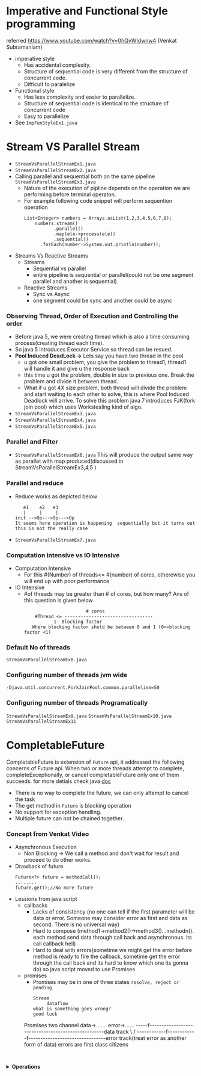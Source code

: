 # Imperative and Functional Style programming
referred https://www.youtube.com/watch?v=0hQvWIdwnw4    (Venkat Subramaniam)
- imperative style
  - Has accidental complexity.
  - Structure of sequential code is very different from the structure of concurrent code.
  - Difficult to paralelize
- Functional style
  - Has less complexity and easier to parallelize.
  - Structure of sequential code is identical to the structure of concurrent code
  - Easy to parallelize
- See ```ImpFunStyleEx1.java```

# Stream VS Parallel Stream
- ```StreamVsParallelStreamEx1.java```
- ```StreamVsParallelStreamEx2.java```
- Calling parallel and sequential both on the same pipeline ```StreamVsParallelStreamEx3.java```
  - Nature of the execution of pipline depends on the operation we are performing before terminal operaton.
  - For example following code snippet will perform sequention operation
    ```
    List<Integer> numbers = Arrays.asList(1,2,3,4,5,6,7,8);
		numbers.stream()
			   .parallel()
			   .map(ele->process(ele))
			   .sequential()
	      .forEach(number->System.out.println(number));
    ```
- Streams Vs Reactive Streams
  - Streams
    - Sequential vs parallel
    - entire pipeline is sequential or parallel(could not be one segment parallel and another is sequential)
  - Reactive Streams
    - Sync vs Async
    - one segment could be sync and another could be async
### Observing Thread, Order of Execution and Controlling the order
- Before java 5, we were creating thread which is also a time consuming process(creating thread each time).
- So java 5 introduces Executor Service so thread can be resued.
- <b>Pool Induced DeadLock -></b> Lets say you have two thread in the pool
  - u got one small problem, you give the problem to thread1, thread1 will handle it and give u the response back
  - this time u got the problem, double in size to previous one. Break the problem and divide it between thread.
  - What if u got 4X size problem, both thread will divide the problem and start waiting to each other to solve, this is where Pool Induced Deadlock will arrive. To solve this problem java 7 introduces FJK(fork join pool) which uses Workstealing kind of algo.
- ```StreamVsParallelStreamEx3.java```
- ```StreamVsParallelStreamEx4.java```
- ```StreamVsParallelStreamEx5.java```
 
### Parallel and Filter
- ```StreamVsParallelStreamEx6.java``` This will produce the output same way as parallet with map produced(discussed in StreamVsParallelStreamEx3,4,5 )
### Parallel and reduce
- Reduce works as depicted below
  ```
  	 e1    e2   e3
  	 |     |     |
  init -->Op--->Op--->Op
  It seems here operation is happening  sequentially but it turns out this is not the really case
  ```
 - ```StreamVsParallelStreamEx7.java```

### Computation intensive vs  IO Intensive
- Computation Intensive
  - For this #(Number) of threads<=  #(number) of cores, otherewise you will end up with poor performance
- IO Intensive
  - #of threads may be greater than # of cores, but how many? Ans of this question is given below
    ```
                     	   # cores
	    #Thread <= ---------------------------------
			   1- Blocking factor
	   Where blocking factor shold be between 0 and 1 (0<=blocking factor <1)
    ```
### Default No of threads
   ```StreamVsParallelStreamEx8.java```
### Configuring number of threads jvm wide
  ```
  -Djava.util.concurrent.ForkJoinPool.common.parallelism=50
  ```
  
 ### Configuring number of threads Programatically
  ```StreamVsParallelStreamEx9.java```
  ```StreamVsParallelStreamEx10.java```
  ```StreamVsParallelStreamEx11```
  
# CompletableFuture

<p>
  
 CompletableFuture is extension of ```Future``` api, it addressed the following concerns of Future api. When two or more threads attempt to complete, completeExceptionally, or cancel completableFuture only one of them succeeds.
 for more detials check java [doc](https://docs.oracle.com/javase/8/docs/api/java/util/concurrent/CompletableFuture.html) 

</p>

- There is no way to complete the future, we can only attempt to cancel the task
- The get method in ```Future``` is blocking operation
- No support for exception handling.
- Multiple future can not be chained together.

### Concept from Venkat Video
- Asynchronous Execution
  - Non Blocking -> We call a method and don't wait for result and proceed to do other works.
- Drawback of future
   ```
   Future<?> future = methodCall();
   ........
   future.get();//No more future
   ```
- Lessions from java script
  - callbacks
    - Lacks of consistency (no one can tell if the first parameter will be data or error. Someone may consider error as first and data as second. There is no universal way)
    - Hard to compose (method1->method2()->method3()...methodn(). each method send data through call back and asynchronous. its call callback hell) 
    - Hard to deal with errors(sometime we might get the error before method is ready to fire the callback, sometime get the error through the call back and its hard to know which one its gonna do) so java script moved to use Promises
  - promises
    - Promises may be in one of three states ```resolve, reject or pending```
      ```
      Stream
           dataflow
      what is something goes wrong?
      good luck
     Promises
        two channel
	      data->.......
	      error->......
	-----f---------------------------------------------------data track
	          \               /
	------------f------------f--------------------------------error track(treat error as another form of data)
	errors are first class citizens
      ```
       
<details><summary><b>Operations</b></summary>
  
<p>
  
- **complete() :-** Lets you manually complete the future with the given value.
  - ```boolean results = comFuture.complete("hello world");```
  - ```CompletableFutureExample1.java```
  
- <b>thenApply() :-</b> Takes ```Function``` as argument and  Returns a new CompletionStage that, when this stage completes normally, is executed with this stage's result as the argument to the supplied function. 
    - ```CompletableFutureExample2```  
- <b>accept() :- </b> Takes Consumer as argument and return void CompletionStage ```CompletionState<void>```
   - ```CompletableFutureExample3```
  
</p>
</details>
